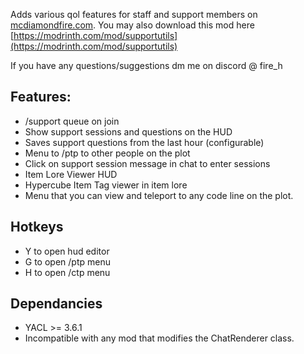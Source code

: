 Adds various qol features for staff and support members on [mcdiamondfire.com](https://mcdiamondfire.com/).
You may also download this mod here [https://modrinth.com/mod/supportutils](https://modrinth.com/mod/supportutils)

If you have any questions/suggestions dm me on discord @ fire_h

## Features:
- /support queue on join
- Show support sessions and questions on the HUD
- Saves support questions from the last hour (configurable)
- Menu to /ptp to other people on the plot
- Click on support session message in chat to enter sessions
- Item Lore Viewer HUD
- Hypercube Item Tag viewer in item lore
- Menu that you can view and teleport to any code line on the plot.
  
## Hotkeys
- Y to open hud editor
- G to open /ptp menu
- H to open /ctp menu

## Dependancies
- YACL >= 3.6.1
- Incompatible with any mod that modifies the ChatRenderer class.
